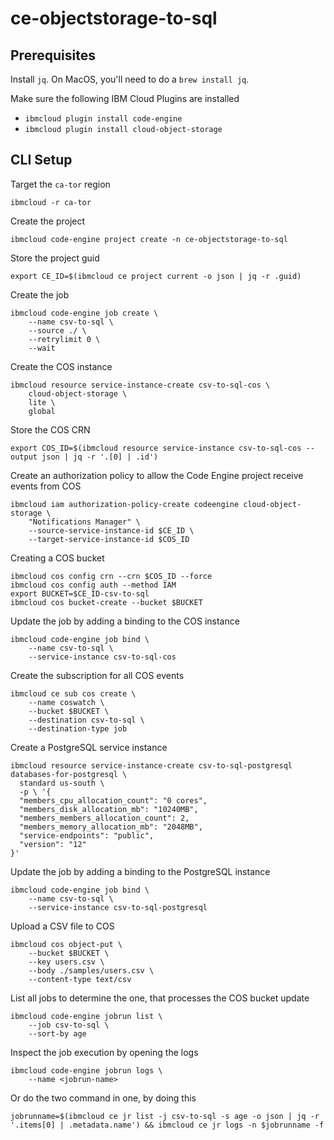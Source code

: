 # ce-objectstorage-to-sql

## Prerequisites

Install `jq`. On MacOS, you'll need to do a `brew install jq`.

Make sure the following IBM Cloud Plugins are installed
- `ibmcloud plugin install code-engine`
- `ibmcloud plugin install cloud-object-storage`
## CLI Setup

Target the `ca-tor` region 
```
ibmcloud -r ca-tor
```

Create the project 
```
ibmcloud code-engine project create -n ce-objectstorage-to-sql
```

Store the project guid
```
export CE_ID=$(ibmcloud ce project current -o json | jq -r .guid)
```

Create the job
```
ibmcloud code-engine job create \
    --name csv-to-sql \
    --source ./ \
    --retrylimit 0 \
    --wait
```

Create the COS instance
```
ibmcloud resource service-instance-create csv-to-sql-cos \
    cloud-object-storage \ 
    lite \
    global
```

Store the COS CRN
```
export COS_ID=$(ibmcloud resource service-instance csv-to-sql-cos --output json | jq -r '.[0] | .id')
```

Create an authorization policy to allow the Code Engine project receive events from COS
```
ibmcloud iam authorization-policy-create codeengine cloud-object-storage \
    "Notifications Manager" \
    --source-service-instance-id $CE_ID \
    --target-service-instance-id $COS_ID
```

Creating a COS bucket
```
ibmcloud cos config crn --crn $COS_ID --force
ibmcloud cos config auth --method IAM
export BUCKET=$CE_ID-csv-to-sql
ibmcloud cos bucket-create --bucket $BUCKET
```

Update the job by adding a binding to the COS instance
```
ibmcloud code-engine job bind \
    --name csv-to-sql \
    --service-instance csv-to-sql-cos
```

Create the subscription for all COS events
```
ibmcloud ce sub cos create \
    --name coswatch \
    --bucket $BUCKET \
    --destination csv-to-sql \
    --destination-type job
```

Create a PostgreSQL service instance
```
ibmcloud resource service-instance-create csv-to-sql-postgresql databases-for-postgresql \
  standard us-south \ 
  -p \ '{
  "members_cpu_allocation_count": "0 cores",
  "members_disk_allocation_mb": "10240MB",
  "members_members_allocation_count": 2,
  "members_memory_allocation_mb": "2048MB",
  "service-endpoints": "public",
  "version": "12"
}'
```

Update the job by adding a binding to the PostgreSQL instance
```
ibmcloud code-engine job bind \
    --name csv-to-sql \
    --service-instance csv-to-sql-postgresql
```

Upload a CSV file to COS
```
ibmcloud cos object-put \
    --bucket $BUCKET \
    --key users.csv \
    --body ./samples/users.csv \
    --content-type text/csv
```

List all jobs to determine the one, that processes the COS bucket update
```
ibmcloud code-engine jobrun list \
    --job csv-to-sql \
    --sort-by age
```

Inspect the job execution by opening the logs
```
ibmcloud code-engine jobrun logs \
    --name <jobrun-name>
```

Or do the two command in one, by doing this
```
jobrunname=$(ibmcloud ce jr list -j csv-to-sql -s age -o json | jq -r '.items[0] | .metadata.name') && ibmcloud ce jr logs -n $jobrunname -f
```